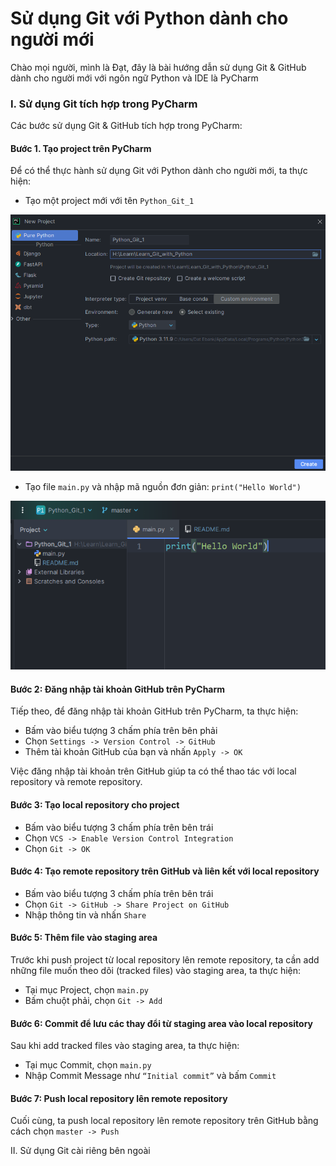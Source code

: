 # Sử dụng Git với Python dành cho người mới
Chào mọi người, mình là Đạt, đây là bài hướng dẫn sử dụng Git & GitHub dành cho người mới
với ngôn ngữ Python và IDE là PyCharm

### I. Sử dụng Git tích hợp trong PyCharm
Các bước sử dụng Git & GitHub tích hợp trong PyCharm:
#### Bước 1. Tạo project trên PyCharm
Để có thể thực hành sử dụng Git với Python dành cho người mới, ta thực hiện:
* Tạo một project mới với tên `Python_Git_1 `

![img.png](Image/img.png)

* Tạo file `main.py` và nhập mã nguồn đơn giản: `print("Hello World")`

![img.png](img.png)

#### Bước 2: Đăng nhập tài khoản GitHub trên PyCharm
Tiếp theo, để đăng nhập tài khoản GitHub trên PyCharm, ta thực hiện:
* Bấm vào biểu tượng 3 chấm phía trên bên phải
* Chọn `Settings -> Version Control -> GitHub`
* Thêm tài khoản GitHub của bạn và nhấn `Apply -> OK`

Việc đăng nhập tài khoản trên GitHub giúp ta có thể thao tác với local repository và remote repository.
#### Bước 3: Tạo local repository cho project
* Bấm vào biểu tượng 3 chấm phía trên bên trái
* Chọn `VCS -> Enable Version Control Integration`
* Chọn `Git -> OK`
#### Bước 4: Tạo remote repository trên GitHub và liên kết với local repository
* Bấm vào biểu tượng 3 chấm phía trên bên trái
* Chọn `Git -> GitHub -> Share Project on GitHub`
* Nhập thông tin và nhấn `Share`
#### Bước 5: Thêm file vào staging area
Trước khi push project từ local repository lên remote repository, ta cần add những file muốn theo dõi (tracked files) vào staging area, ta thực hiện:
* Tại mục Project, chọn `main.py`
* Bấm chuột phải, chọn `Git -> Add`
#### Bước 6: Commit để lưu các thay đổi từ staging area vào local repository
Sau khi add tracked files vào staging area, ta thực hiện:
* Tại mục Commit, chọn `main.py`
* Nhập Commit Message như `“Initial commit”` và bấm `Commit`
#### Bước 7: Push local repository lên remote repository
Cuối cùng, ta push local repository lên remote repository trên GitHub bằng cách 
chọn `master -> Push`

II. Sử dụng Git cài riêng bên ngoài

